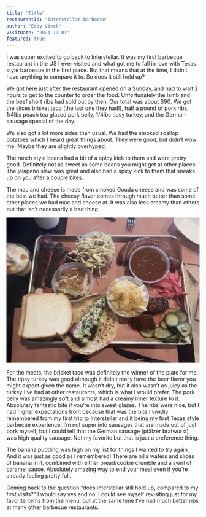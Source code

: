 ```yaml
---
title: "Title"
restaurantId: "interstellar-barbecue"
author: "Eddy Vinck"
visitDate: "2024-11-01"
featured: true
---
```


I was super excited to go back to Interstellar. It was my first barbecue restaurant in the US I ever visited and what got me to fall in love with Texas style barbecue in the first place. But that means that at the time, I didn’t have anything to compare it to. So does it still hold up?

We got here just after the restaurant opened on a Sunday, and had to wait 2 hours to get to the counter to order the food. Unfortunately the lamb and the beef short ribs had sold out by then. Our total was about $90. We got the slices brisket taco (the last one they had!), half a pound of pork ribs, 1/4lbs peach tea glazed pork belly, 1/4lbs tipsy turkey, and the German sausage special of the day.

We also got a lot more sides than usual. We had the smoked scallop potatoes which I heard great things about. They were good, but didn’t wow me. Maybe they are slightly overhyped.

The ranch style beans had a bit of a spicy kick to them and were pretty good. Definitely not as sweet as some beans you might get at other places. The jalapeño slaw was great and also had a spicy kick to them that sneaks up on you after a couple bites.

The mac and cheese is made from smoked Gouda cheese and was some of the best we had. The cheesy flavor comes through much better than some other places we had mac and cheese at. It was also less creamy than others but that isn’t necessarily a bad thing.

![The barbecue tray at Interstellar BBQ](../restaurants/img/interstellar-tray.jpeg)

For the meats, the brisket taco was definitely the winner of the plate for me. The tipsy turkey was good although it didn’t really have the beer flavor you might expect given the name. It wasn’t dry, but it also wasn’t as juicy as the turkey I’ve had at other restaurants, which is what I would prefer. The pork belly was amazingly soft and almost had a creamy inner texture to it. Absolutely fantastic bite if you’re into sweet glazes. The ribs were nice, but I had higher expectations from because that was the bite I vividly remembered from my first trip to Interstellar and it being my first Texas style barbecue experience. I’m not super into sausages that are made out of just pork myself, but I could tell that the German sausage (pfälzer bratwurst) was high quality sausage. Not my favorite but that is just a preference thing.

The banana pudding was high on my list for things I wanted to try again. And it was just as good as I remembered! There are nilla wafers and slices of banana in it, combined with either bread/cookie crumble and a swirl of caramel sauce. Absolutely amazing way to end your meal even if you’re already feeling pretty full.

Coming back to the question “does interstellar still hold up, compared to my first visits?” I would say yes and no. I could see myself revisiting just for my favorite items from the menu, but at the same time I’ve had much better ribs at many other barbecue restaurants.

